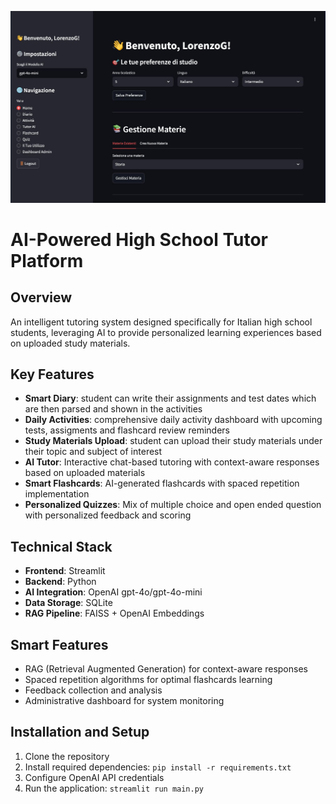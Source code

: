 ![Alt text](tutor-home.jpeg)
# AI-Powered High School Tutor Platform

## Overview
An intelligent tutoring system designed specifically for Italian high school students, leveraging AI to provide personalized learning experiences based on uploaded study materials.

## Key Features
- **Smart Diary**: student can write their assignments and test dates which are then parsed and shown in the activities
- **Daily Activities**: comprehensive daily activity dashboard with upcoming tests, assigments and flashcard review reminders
- **Study Materials Upload**: student can upload their study materials under their topic and subject of interest
- **AI Tutor**: Interactive chat-based tutoring with context-aware responses based on uploaded materials
- **Smart Flashcards**: AI-generated flashcards with spaced repetition implementation
- **Personalized Quizzes**: Mix of multiple choice and open ended question with personalized feedback and scoring

## Technical Stack
- **Frontend**: Streamlit
- **Backend**: Python
- **AI Integration**: OpenAI gpt-4o/gpt-4o-mini
- **Data Storage**: SQLite
- **RAG Pipeline**: FAISS + OpenAI Embeddings

## Smart Features
- RAG (Retrieval Augmented Generation) for context-aware responses
- Spaced repetition algorithms for optimal flashcards learning
- Feedback collection and analysis
- Administrative dashboard for system monitoring

## Installation and Setup
1. Clone the repository
2. Install required dependencies: `pip install -r requirements.txt`
3. Configure OpenAI API credentials
4. Run the application: `streamlit run main.py`
